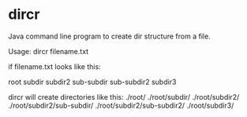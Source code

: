 dircr
=====

Java command line program to create dir structure from a file.

Usage: dircr filename.txt

if filename.txt looks like this:

root
 subdir
 subdir2
  sub-subdir
  sub-subdir2
 subdir3

dircr will create directories like this:
./root/
./root/subdir/
./root/subdir2/
./root/subdir2/sub-subdir/
./root/subdir2/sub-subdir2/
./root/subdir3/